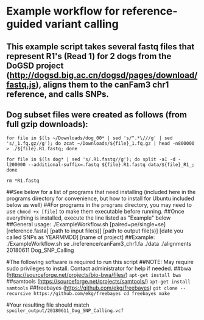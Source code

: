 # Example workflow for reference-guided variant calling 

## This example script takes several fastq files that represent R1's (Read 1) for 2 dogs from the DoGSD project (http://dogsd.big.ac.cn/dogsd/pages/download/fastq.js), aligns them to the canFam3 chr1 reference, and calls SNPs.

## Dog subset files were created as follows (from full gzip downloads):

`for file in $(ls ~/Downloads/dog_00* | sed 's/^.*\///g' | sed 's/_1.fq.gz//g'); do zcat ~/Downloads/${file}_1.fq.gz | head -n800000 > ./${file}.R1.fastq; done`

`for file in $(ls dog* | sed 's/.R1.fastq//g'); do split -a1 -d -l200000 --additional-suffix=.fastq ${file}.R1.fastq data/${file}_R1_; done`

`rm *R1.fastq`


##See below for a list of programs that need installing (included here in the programs directory for convenience, but how to install for Ubuntu included below as well)
##For programs in the `programs` directory, you may need to use `chmod +x [file]` to make them executable before running.
##Once everything is installed, execute the line listed as "Example" below
##General usage: ./ExampleWorkflow.sh [paired=pe/single=se] [reference.fasta] [path to input file(s)] [path to output file(s)] [date you called SNPs as YEARMMDD] [name of project]
##Example: ./ExampleWorkflow.sh se ./reference/canFam3_chr1.fa ./data ./alignments 20180611 Dog_SNP_Calling


#The following software is required to run this script 
##NOTE: May require sudo privileges to install. Contact administrator for help if needed.
##bwa (https://sourceforge.net/projects/bio-bwa/files/)
`apt-get install bwa`
##samtools (https://sourceforge.net/projects/samtools/)
`apt-get install samtools`
##freebayes (https://github.com/ekg/freebayes)
`git clone --recursive https://github.com/ekg/freebayes
cd freebayes
make`


#Your resulting file should match `spoiler_output/20180611_Dog_SNP_Calling.vcf`
